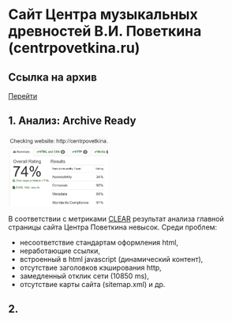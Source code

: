 # Сайт Центра музыкальных древностей В.И. Поветкина (centrpovetkina.ru)

## Ссылка на архив
[Перейти](https://drive.google.com/drive/folders/114blDcTalaqMrqOGl_gRItc-gCHSzAlR?usp=drive_link)

## 1. Анализ: Archive Ready

<img src="https://github.com/sofiiafedotova/gusli-arch/blob/main/centrpovetkina.ru/centrpovetkina_archready.png" width=40%>

В соответствии с метриками [CLEAR](https://purl.pt/24107/1/iPres2013_PDF/CLEAR%20a%20credible%20method%20to%20evaluate%20website%20archivability.pdf) результат анализа главной страницы сайта Центра Поветкина невысок. 
Среди проблем: 
- несоответствие стандартам оформления html,
- неработающие ссылки,
- встроенный в html javascript (динамический контент),
- отсутствие заголовков кэширования http,
- замедленный отклик сети (10850 ms),
- отсутствие карты сайта (sitemap.xml) и др.

## 2. 
